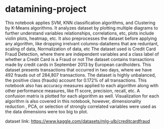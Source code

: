 # datamining-project
This notebook applies SVM, KNN classification algorithms, and Clustering by K-Means algorithms.
It analyzes dataset by plotting multiple diagrams to further understand variables relationships, correlations, etc, plots include violin plots, heatmap, etc. 
It also preprocesses the dataset before applying any algorithm, like dropping irrelvant columns-dataitems that are reduntant, scaling of data, Normalization of data, etc
The dataset used is Credit Card Fraud Detection, where there are independent variables and a class label of whether a Credit Card is a Fraud or not
The dataset contains transactions made by credit cards in September 2013 by European cardholders.
This dataset presents transactions that occurred in two days, where we have 492 frauds out of 284,807 transactions. The dataset is highly unbalanced, the positive class (frauds) account for 0.172% of all transactions.
This notebook also has accuracy measures applied to each algorithm along with other performance measures, like f1 score, precision, recall, etc. 
A confusion matrix is plotted for each algorithm as well. 
Visualization for each algorithm is also covered in this notebook, however, dimensionality reduction , PCA, or selection of strongly correlated variables were used as the data dimensions were too big to plot.

dataset link: https://www.kaggle.com/datasets/mlg-ulb/creditcardfraud
